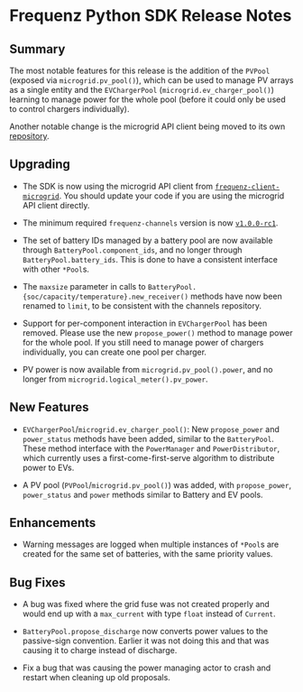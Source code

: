 # Frequenz Python SDK Release Notes

## Summary

The most notable features for this release is the addition of the `PVPool` (exposed via `microgrid.pv_pool()`), which can be used to manage PV arrays as a single entity and the `EVChargerPool` (`microgrid.ev_charger_pool()`) learning to manage power for the whole pool (before it could only be used to control chargers individually).

Another notable change is the microgrid API client being moved to its own [repository](https://github.com/frequenz-floss/frequenz-client-microgrid-python/).

## Upgrading

- The SDK is now using the microgrid API client from [`frequenz-client-microgrid`](https://github.com/frequenz-floss/frequenz-client-microgrid-python/). You should update your code if you are using the microgrid API client directly.

- The minimum required `frequenz-channels` version is now [`v1.0.0-rc1`](https://github.com/frequenz-floss/frequenz-channels-python/releases/tag/v1.0.0-rc.1).

- The set of battery IDs managed by a battery pool are now available through `BatteryPool.component_ids`, and no longer through `BatteryPool.battery_ids`.  This is done to have a consistent interface with other `*Pool`s.

- The `maxsize` parameter in calls to `BatteryPool.{soc/capacity/temperature}.new_receiver()` methods have now been renamed to `limit`, to be consistent with the channels repository.

- Support for per-component interaction in `EVChargerPool` has been removed. Please use the new `propose_power()` method to manage power for the whole pool. If you still need to manage power of chargers individually, you can create one pool per charger.

- PV power is now available from `microgrid.pv_pool().power`, and no longer from `microgrid.logical_meter().pv_power`.

## New Features

- `EVChargerPool`/`microgrid.ev_charger_pool()`: New `propose_power` and `power_status` methods have been added, similar to the `BatteryPool`.  These method interface with the `PowerManager` and `PowerDistributor`, which currently uses a first-come-first-serve algorithm to distribute power to EVs.

- A PV pool (`PVPool`/`microgrid.pv_pool()`) was added, with `propose_power`, `power_status` and `power` methods similar to Battery and EV pools.

## Enhancements

- Warning messages are logged when multiple instances of `*Pool`s are created for the same set of batteries, with the same priority values.

## Bug Fixes

- A bug was fixed where the grid fuse was not created properly and would end up with a `max_current` with type `float` instead of `Current`.

- `BatteryPool.propose_discharge` now converts power values to the passive-sign convention.  Earlier it was not doing this and that was causing it to charge instead of discharge.

- Fix a bug that was causing the power managing actor to crash and restart when cleaning up old proposals.
